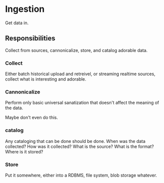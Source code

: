 # Ingestion

Get data in.

## Responsibilities

Collect from sources, cannonicalize, store, and catalog adorable
data.

### Collect

Either batch historical upload and retreivel, or streaming realtime
sources, collect what is interesting and adorable.

### Cannonicalize

Perform only basic universal sanatization that doesn't affect the
meaning of the data.

Maybe don't even do this.

### catalog

Any cataloging that can be done should be done. When was the data
collected? How was it collected? What is the source? What is the
format? Where is it stored?

### Store

Put it somewhere, either into a RDBMS, file system, blob storage
whatever.
